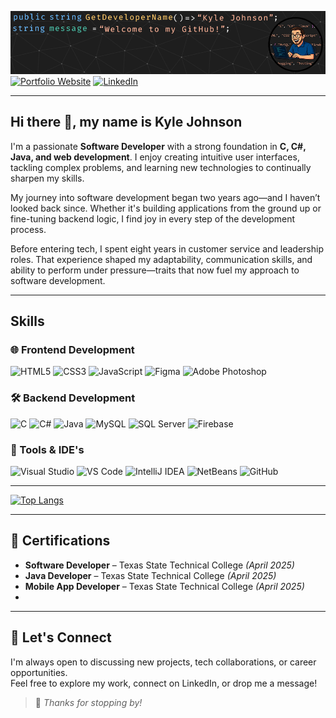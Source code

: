 ![Alternate 'text' description for the image](/Images/Banner.png "Profile Banner")
[![Portfolio Website](https://img.shields.io/badge/Visit%20My%20Portfolio-000000?style=for-the-badge&logo=web&logoColor=white)](https://kylejj1996.github.io/)
[![LinkedIn](https://img.shields.io/badge/LinkedIn-0A66C2?style=for-the-badge&logo=linkedin&logoColor=white)](https://www.linkedin.com/in/kyle-johnson-845718335/)

---
## Hi there 👋, my name is Kyle Johnson
I'm a passionate **Software Developer** with a strong foundation in **C, C#, Java, and web development**. I enjoy creating intuitive user interfaces, tackling complex problems, and learning new technologies to continually sharpen my skills.  

My journey into software development began two years ago—and I haven’t looked back since. Whether it's building applications from the ground up or fine-tuning backend logic, I find joy in every step of the development process.

Before entering tech, I spent eight years in customer service and leadership roles. That experience shaped my adaptability, communication skills, and ability to perform under pressure—traits that now fuel my approach to software development.

---

## Skills

### 🌐 Frontend Development  
![HTML5](https://img.shields.io/badge/html5-%23E34F26.svg?style=for-the-badge&logo=html5&logoColor=white)
![CSS3](https://img.shields.io/badge/css3-%231572B6.svg?style=for-the-badge&logo=css3&logoColor=white)
![JavaScript](https://img.shields.io/badge/javascript-%23323330.svg?style=for-the-badge&logo=javascript&logoColor=%23F7DF1E)
![Figma](https://img.shields.io/badge/figma-%23F24E1E.svg?style=for-the-badge&logo=figma&logoColor=white)
![Adobe Photoshop](https://img.shields.io/badge/photoshop-%23007ACC.svg?style=for-the-badge&logo=adobephotoshop&logoColor=white)

### 🛠 Backend Development  
![C](https://img.shields.io/badge/c-%2300599C.svg?style=for-the-badge&logo=c&logoColor=white)
![C#](https://img.shields.io/badge/c%23-%23239120.svg?style=for-the-badge&logo=csharp&logoColor=white)
![Java](https://img.shields.io/badge/java-%23ED8B00.svg?style=for-the-badge&logo=openjdk&logoColor=white)
![MySQL](https://img.shields.io/badge/mysql-%234479A1.svg?style=for-the-badge&logo=mysql&logoColor=white)
![SQL Server](https://img.shields.io/badge/sql--server-%23CC2927.svg?style=for-the-badge&logo=microsoftsqlserver&logoColor=white)
![Firebase](https://img.shields.io/badge/firebase-%23039BE5.svg?style=for-the-badge&logo=firebase&logoColor=white)

### 🔧 Tools & IDE's
![Visual Studio](https://img.shields.io/badge/visual%20studio-%235C2D91.svg?style=for-the-badge&logo=visualstudio&logoColor=white)
![VS Code](https://img.shields.io/badge/vs%20code-%23007ACC.svg?style=for-the-badge&logo=visualstudiocode&logoColor=white)
![IntelliJ IDEA](https://img.shields.io/badge/intellij%20idea-%23000000.svg?style=for-the-badge&logo=intellijidea&logoColor=white)
![NetBeans](https://img.shields.io/badge/netbeans-1B6AC6.svg?style=for-the-badge&logo=apache-netbeans-ide&logoColor=white)
![GitHub](https://img.shields.io/badge/github-%23121011.svg?style=for-the-badge&logo=github&logoColor=white)

---

[![Top Langs](https://github-readme-stats.vercel.app/api/top-langs/?username=Kylejj1996)](https://github.com/anuraghazra/github-readme-stats)

---

## 📜 Certifications
- **Software Developer** – Texas State Technical College *(April 2025)*  
- **Java Developer** – Texas State Technical College *(April 2025)*  
- **Mobile App Developer** – Texas State Technical College *(April 2025)*
- 
---

## 🤝 Let's Connect  
I'm always open to discussing new projects, tech collaborations, or career opportunities.  
Feel free to explore my work, connect on LinkedIn, or drop me a message!

> 💬 *Thanks for stopping by!*
